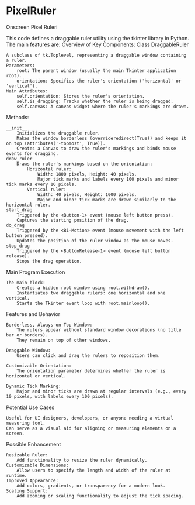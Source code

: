 # PixelRuler
Onscreen Pixel Ruleri


This code defines a draggable ruler utility using the tkinter library in Python. The main features are:
Overview of Key Components:
Class DraggableRuler

    A subclass of tk.Toplevel, representing a draggable window containing a ruler.
    Parameters:
        root: The parent window (usually the main Tkinter application root).
        orientation: Specifies the ruler's orientation ('horizontal' or 'vertical').
    Main Attributes:
        self.orientation: Stores the ruler's orientation.
        self.is_dragging: Tracks whether the ruler is being dragged.
        self.canvas: A canvas widget where the ruler's markings are drawn.

Methods:

    __init__
        Initializes the draggable ruler.
        Makes the window borderless (overrideredirect(True)) and keeps it on top (attributes('-topmost', True)).
        Creates a Canvas to draw the ruler's markings and binds mouse events for dragging.
    draw_ruler
        Draws the ruler's markings based on the orientation:
            Horizontal ruler:
                Width: 1800 pixels, Height: 40 pixels.
                Major tick marks and labels every 100 pixels and minor tick marks every 10 pixels.
            Vertical ruler:
                Width: 40 pixels, Height: 1000 pixels.
                Major and minor tick marks are drawn similarly to the horizontal ruler.
    start_drag
        Triggered by the <Button-1> event (mouse left button press).
        Captures the starting position of the drag.
    do_drag
        Triggered by the <B1-Motion> event (mouse movement with the left button pressed).
        Updates the position of the ruler window as the mouse moves.
    stop_drag
        Triggered by the <ButtonRelease-1> event (mouse left button release).
        Stops the drag operation.

Main Program Execution

    The main block:
        Creates a hidden root window using root.withdraw().
        Instantiates two draggable rulers: one horizontal and one vertical.
        Starts the Tkinter event loop with root.mainloop().

Features and Behavior

    Borderless, Always-on-Top Window:
        The rulers appear without standard window decorations (no title bar or borders).
        They remain on top of other windows.

    Draggable Window:
        Users can click and drag the rulers to reposition them.

    Customizable Orientation:
        The orientation parameter determines whether the ruler is horizontal or vertical.

    Dynamic Tick Marking:
        Major and minor ticks are drawn at regular intervals (e.g., every 10 pixels, with labels every 100 pixels).

Potential Use Cases

    Useful for UI designers, developers, or anyone needing a virtual measuring tool.
    Can serve as a visual aid for aligning or measuring elements on a screen.


Possible Enhancement

    Resizable Ruler:
        Add functionality to resize the ruler dynamically.
    Customizable Dimensions:
        Allow users to specify the length and width of the ruler at runtime.
    Improved Appearance:
        Add colors, gradients, or transparency for a modern look.
    Scaling Support:
        Add zooming or scaling functionality to adjust the tick spacing.


    
